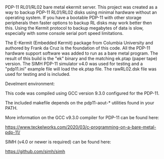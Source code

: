 PDP-11 RL01/RL02 bare metal ekermit server. This project was created as a way to backup PDP-11 RL01/RL02 disks using minimal hardware without an operating system. If you have a bootable PDP-11 with other storage peripherals then faster options to backup RL disks may work better then this. Using the Kermit protocol to backup megabytes of data is slow, especially with some console serial port speed limitations.

The E-Kermit (Embedded Kermit) package from Columbia University and authored by Frank da Cruz is the foundation of this code. All the PDP-11 hardware support software was added to run as a bare metal program. The result of this build is the "ek" binary and the matching ek.ptap (paper tape) version. The SIMH PDP-11 simulator v4.0 was used for testing and a "pdp11.ini" example file will load the ek.ptap file. The rawRL02.dsk file was used for testing and is included. 

Develment environment:

This code was compiled using GCC version 9.3.0 configured for the PDP-11.

The included makefile depends on the pdp11-aout-* utilities found in your PATH.

More information on the GCC v9.3.0 compiler for PDP-11 can be found here:

https://www.teckelworks.com/2020/03/c-programming-on-a-bare-metal-pdp-11/

SIMH (v4.0 or newer is required) can be found here:

https://github.com/simh/simh


